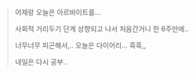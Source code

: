 > 어제랑 오늘은 아르바이트를...
>
> 사회적 거리두기 단계 상향되고 나서 처음간거니 한 6주만에..
>
> 너무너무 피곤해서,.. 오늘은 다이어리... 흑흑,,
>
> 내일은 다시 공부..
